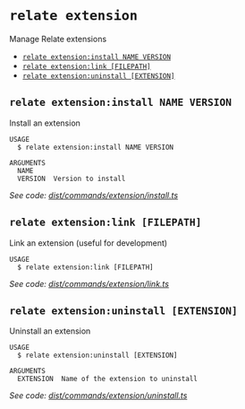 `relate extension`
==================

Manage Relate extensions

* [`relate extension:install NAME VERSION`](#relate-extensioninstall-name-version)
* [`relate extension:link [FILEPATH]`](#relate-extensionlink-filepath)
* [`relate extension:uninstall [EXTENSION]`](#relate-extensionuninstall-extension)

## `relate extension:install NAME VERSION`

Install an extension

```
USAGE
  $ relate extension:install NAME VERSION

ARGUMENTS
  NAME
  VERSION  Version to install
```

_See code: [dist/commands/extension/install.ts](https://github.com/neo-technology/daedalus/blob/v1.0.0/dist/commands/extension/install.ts)_

## `relate extension:link [FILEPATH]`

Link an extension (useful for development)

```
USAGE
  $ relate extension:link [FILEPATH]
```

_See code: [dist/commands/extension/link.ts](https://github.com/neo-technology/daedalus/blob/v1.0.0/dist/commands/extension/link.ts)_

## `relate extension:uninstall [EXTENSION]`

Uninstall an extension

```
USAGE
  $ relate extension:uninstall [EXTENSION]

ARGUMENTS
  EXTENSION  Name of the extension to uninstall
```

_See code: [dist/commands/extension/uninstall.ts](https://github.com/neo-technology/daedalus/blob/v1.0.0/dist/commands/extension/uninstall.ts)_

